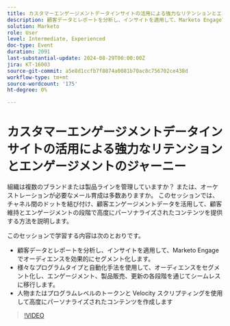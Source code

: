 ```yaml
---
title: カスタマーエンゲージメントデータインサイトの活用による強力なリテンションとエンゲージメントのジャーニー
description: 顧客データとレポートを分析し、インサイトを適用して、Marketo Engageでオーディエンスを効果的にセグメント化します。 様々なプログラムタイプと自動化手法を使用して、オーディエンスをセグメント化し、エンゲージメント、製品販売、更新の各段階を通じてシームレスに移行します。 ユーザートークンまたはプログラムレベルのトークンと Velocity スクリプティングを使用して高度にパーソナライズされたコンテンツを作成します。
solution: Marketo
role: User
level: Intermediate, Experienced
doc-type: Event
duration: 2091
last-substantial-update: 2024-08-29T00:00:00Z
jira: KT-16003
source-git-commit: a5e8d1ccfb7f8874a0081b70ac8c756702ce438d
workflow-type: tm+mt
source-wordcount: '175'
ht-degree: 0%

---
```



# カスタマーエンゲージメントデータインサイトの活用による強力なリテンションとエンゲージメントのジャーニー

組織は複数のブランドまたは製品ラインを管理していますか？ または、オーケストレーションが必要なメール育成は多数ありますか。 このセッションでは、チャネル間のドットを結び付け、顧客エンゲージメントデータを活用して、顧客維持とエンゲージメントの段階で高度にパーソナライズされたコンテンツを提供する方法を説明します。

このセッションで学習する内容は次のとおりです。

* 顧客データとレポートを分析し、インサイトを適用して、Marketo Engageでオーディエンスを効果的にセグメント化します。
* 様々なプログラムタイプと自動化手法を使用して、オーディエンスをセグメント化し、エンゲージメント、製品販売、更新の各段階を通じてシームレスに移行します。
* 人物またはプログラムレベルのトークンと Velocity スクリプティングを使用して高度にパーソナライズされたコンテンツを作成します

>[!VIDEO](https://video.tv.adobe.com/v/3432946/?learn=on)
